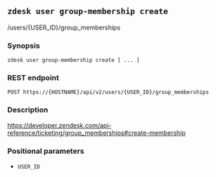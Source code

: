 ## `zdesk user group-membership create`

/users/{USER_ID}/group_memberships

### Synopsis

    zdesk user group-membership create [ ... ]

### REST endpoint

    POST https://{HOSTNAME}/api/v2/users/{USER_ID}/group_memberships

### Description

https://developer.zendesk.com/api-reference/ticketing/group_memberships#create-membership

### Positional parameters

* `USER_ID`

